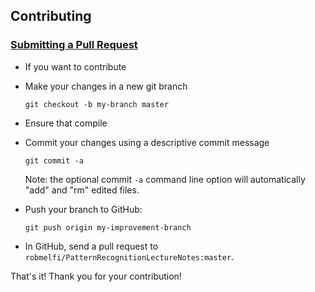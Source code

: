 ## Contributing

### [Submitting a Pull Request](https://opensource.guide/how-to-contribute/#opening-a-pull-request)

-   If you want to contribute
-   Make your changes in a new git branch

    ```shell
    git checkout -b my-branch master
    ```

-   Ensure that compile

-   Commit your changes using a descriptive commit message

    ```shell
    git commit -a
    ```

    Note: the optional commit `-a` command line option will automatically "add" and "rm" edited files.

-   Push your branch to GitHub:

    ```shell
    git push origin my-improvement-branch
    ```

-   In GitHub, send a pull request to `robmelfi/PatternRecognitionLectureNotes:master`.

That's it! Thank you for your contribution!
